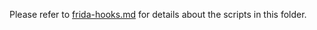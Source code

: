 Please refer to [frida-hooks.md](../../docs/frida-hooks.md) for details about the scripts in this folder.
